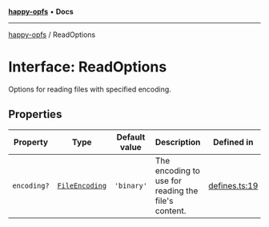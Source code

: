 [**happy-opfs**](../README.md) • **Docs**

***

[happy-opfs](../README.md) / ReadOptions

# Interface: ReadOptions

Options for reading files with specified encoding.

## Properties

| Property | Type | Default value | Description | Defined in |
| ------ | ------ | ------ | ------ | ------ |
| `encoding?` | [`FileEncoding`](../type-aliases/FileEncoding.md) | `'binary'` | The encoding to use for reading the file's content. | [defines.ts:19](https://github.com/JiangJie/happy-opfs/blob/fa6bc23a30a47c302610ab09429219f90b89d4ad/src/fs/defines.ts#L19) |
